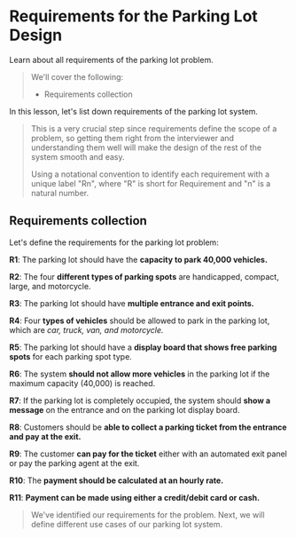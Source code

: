 # Requirements for the Parking Lot Design

Learn about all requirements of the parking lot problem.

> We'll cover the following:
>
> - Requirements collection

In this lesson, let's list down requirements of the parking lot system.

> This is a very crucial step since requirements define the scope of a problem, so getting them right from the interviewer and understanding them well will make the design of the rest of the system smooth and easy.
>
> Using a notational convention to identify each requirement with a unique label "Rn", where "R" is short for Requirement and "n" is a natural number.

## Requirements collection

Let's define the requirements for the parking lot problem:

**R1**: The parking lot should have the **capacity to park 40,000 vehicles.**

**R2**: The four **different types of parking spots** are handicapped, compact, large, and motorcycle.

**R3**: The parking lot should have **multiple entrance and exit points.**

**R4**: Four **types of vehicles** should be allowed to park in the parking lot, which are _car, truck, van, and motorcycle._

**R5**: The parking lot should have a **display board that shows free parking spots** for each parking spot type.

**R6**: The system **should not allow more vehicles** in the parking lot if the maximum capacity (40,000) is reached.

**R7**: If the parking lot is completely occupied, the system should **show a message** on the entrance and on the parking lot display board.

**R8**: Customers should be **able to collect a parking ticket from the entrance and pay at the exit.**

**R9**: The customer **can pay for the ticket** either with an automated exit panel or pay the parking agent at the exit.

**R10**: The **payment should be calculated at an hourly rate.**

**R11**: **Payment can be made using either a credit/debit card or cash.**

> We've identified our requirements for the problem. Next, we will define different use cases of our parking lot system.
